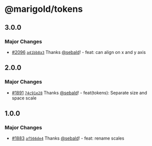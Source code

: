 # @marigold/tokens

## 3.0.0

### Major Changes

- [#2096](https://github.com/marigold-ui/marigold/pull/2096) [`a41bb8a3`](https://github.com/marigold-ui/marigold/commit/a41bb8a39ace6006bfc2351f6d4649305bc1d286) Thanks [@sebald](https://github.com/sebald)! - feat: <Stack> can align on x and y axis

## 2.0.0

### Major Changes

- [#1891](https://github.com/marigold-ui/marigold/pull/1891) [`74c91e28`](https://github.com/marigold-ui/marigold/commit/74c91e289ffadfc082a548fc55ab9bd315ac1d8a) Thanks [@sebald](https://github.com/sebald)! - feat(tokens): Separate size and space scale

## 1.0.0

### Major Changes

- [#1883](https://github.com/marigold-ui/marigold/pull/1883) [`af566de4`](https://github.com/marigold-ui/marigold/commit/af566de483e80bfedcd09b073be8559eebf17fca) Thanks [@sebald](https://github.com/sebald)! - feat: rename scales
